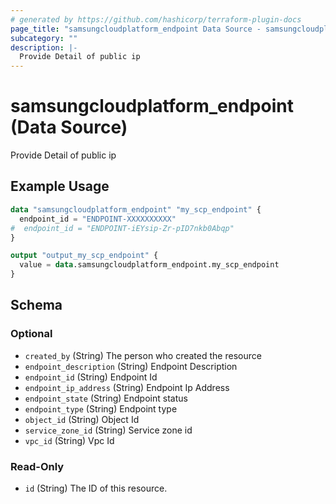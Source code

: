 ```yaml
---
# generated by https://github.com/hashicorp/terraform-plugin-docs
page_title: "samsungcloudplatform_endpoint Data Source - samsungcloudplatform"
subcategory: ""
description: |-
  Provide Detail of public ip
---
```


# samsungcloudplatform_endpoint (Data Source)

Provide Detail of public ip

## Example Usage

```terraform
data "samsungcloudplatform_endpoint" "my_scp_endpoint" {
  endpoint_id = "ENDPOINT-XXXXXXXXXX"
#  endpoint_id = "ENDPOINT-iEYsip-Zr-pID7nkb0Abqp"
}

output "output_my_scp_endpoint" {
  value = data.samsungcloudplatform_endpoint.my_scp_endpoint
}
```

<!-- schema generated by tfplugindocs -->
## Schema

### Optional

- `created_by` (String) The person who created the resource
- `endpoint_description` (String) Endpoint Description
- `endpoint_id` (String) Endpoint Id
- `endpoint_ip_address` (String) Endpoint Ip Address
- `endpoint_state` (String) Endpoint status
- `endpoint_type` (String) Endpoint type
- `object_id` (String) Object Id
- `service_zone_id` (String) Service zone id
- `vpc_id` (String) Vpc Id

### Read-Only

- `id` (String) The ID of this resource.



